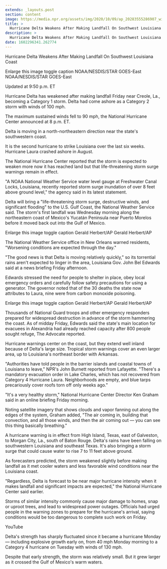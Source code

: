 ```yaml
--- 
extends: _layouts.post 
section: content 
image: https://media.npr.org/assets/img/2020/10/09/ap_20283555286907_wide-fc04311d48761b2c7078a703e305f8a5176eba09.jpg?s=1400 
title: > 
  Hurricane Delta Weakens After Making Landfall On Southwest Louisiana Coast 
description: > 
  Hurricane Delta Weakens After Making Landfall On Southwest Louisiana CoastEnlarge this image toggle caption NOAA/NESDIS/STAR GOES-East NOAA/NESDIS/STAR GOES-EastUpdated at 9:50 p.m.The maximum sustained winds fell to 90 mph, the National Hurricane Center announced at 8 p.m.Delta will bring a "life-threatening storm surge, destructive winds, and significant flooding" to the U.S. Gulf Coast, the National Weather Service said."It's a very healthy storm," National Hurricane Center Director Ken Graham said in an online briefing Friday morning."Regardless, Delta is forecast to be near major hurricane intensity when it makes landfall and significant impacts are expected," the National Hurricane Center said earlier. 
date: 1602296341.262774 
--- 
```

Hurricane Delta Weakens After Making Landfall On Southwest Louisiana Coast

Enlarge this image toggle caption NOAA/NESDIS/STAR GOES-East NOAA/NESDIS/STAR GOES-East

Updated at 9:50 p.m. ET

Hurricane Delta has weakened after making landfall Friday near Creole, La., becoming a Category 1 storm. Delta had come ashore as a Category 2 storm with winds of 100 mph.

The maximum sustained winds fell to 90 mph, the National Hurricane Center announced at 8 p.m. ET.

Delta is moving in a north-northeastern direction near the state's southwestern coast.

It is the second hurricane to strike Louisiana over the last six weeks. Hurricane Laura crashed ashore in August.

The National Hurricane Center reported that the storm is expected to weaken more now it has reached land but that life-threatening storm surge warnings remain in effect.

"A NOAA National Weather Service water level gauge at Freshwater Canal Locks, Louisiana, recently reported storm surge inundation of over 8 feet above ground level," the agency said in its latest statement.

Delta will bring a "life-threatening storm surge, destructive winds, and significant flooding" to the U.S. Gulf Coast, the National Weather Service said. The storm's first landfall was Wednesday morning along the northeastern coast of Mexico's Yucatán Peninsula near Puerto Morelos before it moved back out into the Gulf of Mexico.

Enlarge this image toggle caption Gerald Herbert/AP Gerald Herbert/AP

The National Weather Service office in New Orleans warned residents, "Worsening conditions are expected through the day."

"The good news is that Delta is moving relatively quickly," so its torrential rains aren't expected to linger in the area, Louisiana Gov. John Bel Edwards said at a news briefing Friday afternoon.

Edwards stressed the need for people to shelter in place, obey local emergency orders and carefully follow safety precautions for using a generator. The governor noted that of the 30 deaths the state now attributes to Laura, nine were from carbon monoxide poisoning.

Enlarge this image toggle caption Gerald Herbert/AP Gerald Herbert/AP

Thousands of National Guard troops and other emergency responders prepared for widespread destruction in advance of the storm hammering the coast. As of midday Friday, Edwards said the state's main location for evacuees in Alexandria had already reached capacity after 800 people sought refuge, The Advocate reported.

Hurricane warnings center on the coast, but they extend well inland because of Delta's large size. Tropical storm warnings cover an even larger area, up to Louisiana's northeast border with Arkansas.

"Authorities have told people in the barrier islands and coastal towns of Louisiana to leave," NPR's John Burnett reported from Lafayette. "There's a mandatory evacuation order in Lake Charles, which has not recovered from Category 4 Hurricane Laura. Neighborhoods are empty, and blue tarps precariously cover roofs torn off only weeks ago."

"It's a very healthy storm," National Hurricane Center Director Ken Graham said in an online briefing Friday morning.

Noting satellite imagery that shows clouds and vapor fanning out along the edges of the system, Graham added, "The air coming in, building that convection, and all those winds, and then the air coming out — you can see this thing basically breathing."

A hurricane warning is in effect from High Island, Texas, east of Galveston, to Morgan City, La., south of Baton Rouge. Delta's rains have been falling on southwestern Louisiana and southeast Texas. It's also bringing a storm surge that could cause water to rise 7 to 11 feet above ground.

As forecasters predicted, the storm weakened slightly before making landfall as it met cooler waters and less favorable wind conditions near the Louisiana coast.

"Regardless, Delta is forecast to be near major hurricane intensity when it makes landfall and significant impacts are expected," the National Hurricane Center said earlier.

Storms of similar intensity commonly cause major damage to homes, snap or uproot trees, and lead to widespread power outages. Officials had urged people in the warning zones to prepare for the hurricane's arrival, saying conditions would be too dangerous to complete such work on Friday.

YouTube

Delta's strength has sharply fluctuated since it became a hurricane Monday — including explosive growth early on, from 40 mph Monday morning to a Category 4 hurricane on Tuesday with winds of 130 mph.

Despite that early strength, the storm was relatively small. But it grew larger as it crossed the Gulf of Mexico's warm waters.